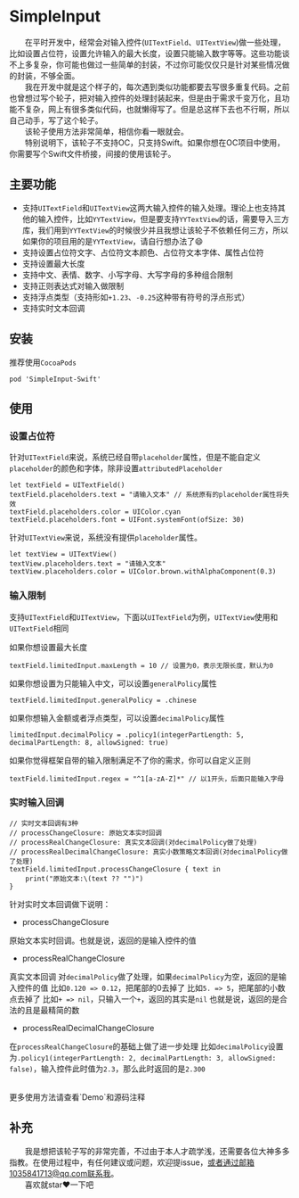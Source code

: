 # SimpleInput
&emsp;&emsp;在平时开发中，经常会对输入控件(`UITextField`、`UITextView`)做一些处理，比如设置占位符，设置允许输入的最大长度，设置只能输入数字等等。这些功能谈不上多复杂，你可能也做过一些简单的封装，不过你可能仅仅只是针对某些情况做的封装，不够全面。<br>
&emsp;&emsp;我在开发中就是这个样子的，每次遇到类似功能都要去写很多重复代码。之前也曾想过写个轮子，把对输入控件的处理封装起来，但是由于需求千变万化，且功能不复杂，网上有很多类似代码，也就懒得写了。但是总这样下去也不行啊，所以自己动手，写了这个轮子。<br>
&emsp;&emsp;该轮子使用方法非常简单，相信你看一眼就会。<br>
&emsp;&emsp;特别说明下，该轮子不支持OC，只支持Swift。如果你想在OC项目中使用，你需要写个Swift文件桥接，间接的使用该轮子。

## 主要功能
- 支持`UITextField`和`UITextView`这两大输入控件的输入处理。理论上也支持其他的输入控件，比如`YYTextView`，但是要支持`YYTextView`的话，需要导入三方库，我们用到`YYTextView`的时候很少并且我想让该轮子不依赖任何三方，所以如果你的项目用的是`YYTextView`，请自行想办法了😄
- 支持设置占位符文字、占位符文本颜色、占位符文本字体、属性占位符
- 支持设置最大长度
- 支持中文、表情、数字、小写字母、大写字母的多种组合限制
- 支持正则表达式对输入做限制
- 支持浮点类型（支持形如`+1.23`、`-0.25`这种带有符号的浮点形式）
- 支持实时文本回调


## 安装
推荐使用`CocoaPods`
```
pod 'SimpleInput-Swift'
```

## 使用
### 设置占位符
针对`UITextField`来说，系统已经自带`placeholder`属性，但是不能自定义`placeholder`的颜色和字体，除非设置`attributedPlaceholder`<br>

```
let textField = UITextField()
textField.placeholders.text = "请输入文本" // 系统原有的placeholder属性将失效
textField.placeholders.color = UIColor.cyan
textField.placeholders.font = UIFont.systemFont(ofSize: 30)
```


针对`UITextView`来说，系统没有提供`placeholder`属性。<br>

```
let textView = UITextView()
textView.placeholders.text = "请输入文本"
textView.placeholders.color = UIColor.brown.withAlphaComponent(0.3)
```

### 输入限制
支持`UITextField`和`UITextView`，下面以`UITextField`为例，`UITextView`使用和`UITextField`相同<br>

如果你想设置最大长度
```
textField.limitedInput.maxLength = 10 // 设置为0，表示无限长度，默认为0
```

如果你想设置为只能输入中文，可以设置`generalPolicy`属性
```
textField.limitedInput.generalPolicy = .chinese
```

如果你想输入金额或者浮点类型，可以设置`decimalPolicy`属性
```
limitedInput.decimalPolicy = .policy1(integerPartLength: 5, decimalPartLength: 8, allowSigned: true)
```

如果你觉得框架自带的输入限制满足不了你的需求，你可以自定义正则
```
textField.limitedInput.regex = "^1[a-zA-Z]*" // 以1开头，后面只能输入字母
```

### 实时输入回调
```
// 实时文本回调有3种
// processChangeClosure: 原始文本实时回调
// processRealChangeClosure: 真实文本回调(对decimalPolicy做了处理)
// processRealDecimalChangeClosure: 真实小数策略文本回调(对decimalPolicy做了处理)
textField.limitedInput.processChangeClosure { text in
    print("原始文本:\(text ?? "")")
}
```
针对实时文本回调做下说明：

- processChangeClosure

原始文本实时回调。也就是说，返回的是输入控件的值
<br>

- processRealChangeClosure

真实文本回调
对`decimalPolicy`做了处理，如果`decimalPolicy`为空，返回的是输入控件的值
比如`0.120 => 0.12`，把尾部的0去掉了
比如`5. => 5`，把尾部的小数点去掉了
比如`+ => nil`，只输入一个`+`，返回的其实是`nil`
也就是说，返回的是合法的且是最精简的数
<br>

- processRealDecimalChangeClosure

在`processRealChangeClosure`的基础上做了进一步处理
比如`decimalPolicy`设置为`.policy1(integerPartLength: 2, decimalPartLength: 3, allowSigned: false)`，输入控件此时值为`2.3`，那么此时返回的是`2.300`

<br>
更多使用方法请查看`Demo`和源码注释

## 补充
&emsp;&emsp;我是想把该轮子写的非常完善，不过由于本人才疏学浅，还需要各位大神多多指教。在使用过程中，有任何建议或问题，欢迎提issue，或者通过邮箱1035841713@qq.com联系我。<br>
&emsp;&emsp;喜欢就star❤️一下吧

